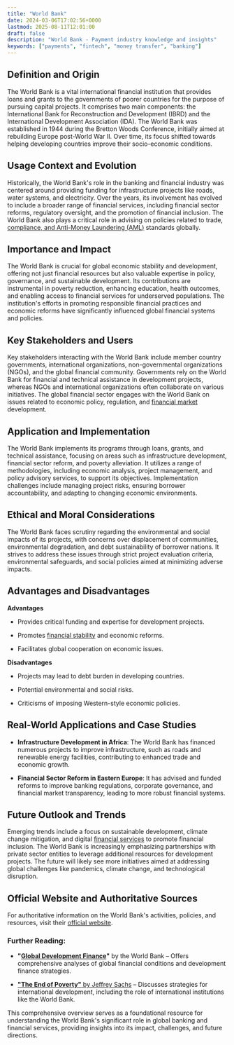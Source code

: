```yaml
---
title: "World Bank"
date: 2024-03-06T17:02:56+0000
lastmod: 2025-08-11T12:01:00
draft: false
description: "World Bank - Payment industry knowledge and insights"
keywords: ["payments", "fintech", "money transfer", "banking"]
---
```


## Definition and Origin

The World Bank is a vital international financial institution that provides loans and grants to the governments of poorer countries for the purpose of pursuing capital projects. It comprises two main components: the International Bank for Reconstruction and Development (IBRD) and the International Development Association (IDA). The World Bank was established in 1944 during the Bretton Woods Conference, initially aimed at rebuilding Europe post-World War II. Over time, its focus shifted towards helping developing countries improve their socio-economic conditions.

## Usage Context and Evolution

Historically, the World Bank's role in the banking and financial industry was centered around providing funding for infrastructure projects like roads, water systems, and electricity. Over the years, its involvement has evolved to include a broader range of financial services, including financial sector reforms, regulatory oversight, and the promotion of financial inclusion. The World Bank also plays a critical role in advising on policies related to trade, [compliance, and Anti-Money Laundering (AML)](https://faisalkhanllc.xyz/resources/payments-wiki/a/aml-compliance/) standards globally.

## Importance and Impact

The World Bank is crucial for global economic stability and development, offering not just financial resources but also valuable expertise in policy, governance, and sustainable development. Its contributions are instrumental in poverty reduction, enhancing education, health outcomes, and enabling access to financial services for underserved populations. The institution's efforts in promoting responsible financial practices and economic reforms have significantly influenced global financial systems and policies.

## Key Stakeholders and Users

Key stakeholders interacting with the World Bank include member country governments, international organizations, non-governmental organizations (NGOs), and the global financial community. Governments rely on the World Bank for financial and technical assistance in development projects, whereas NGOs and international organizations often collaborate on various initiatives. The global financial sector engages with the World Bank on issues related to economic policy, regulation, and [financial market](https://faisalkhanllc.xyz/resources/payments-wiki/f/financial-markets/) development.

## Application and Implementation

The World Bank implements its programs through loans, grants, and technical assistance, focusing on areas such as infrastructure development, financial sector reform, and poverty alleviation. It utilizes a range of methodologies, including economic analysis, project management, and policy advisory services, to support its objectives. Implementation challenges include managing project risks, ensuring borrower accountability, and adapting to changing economic environments.

## Ethical and Moral Considerations

The World Bank faces scrutiny regarding the environmental and social impacts of its projects, with concerns over displacement of communities, environmental degradation, and debt sustainability of borrower nations. It strives to address these issues through strict project evaluation criteria, environmental safeguards, and social policies aimed at minimizing adverse impacts.

## Advantages and Disadvantages

**Advantages**

- Provides critical funding and expertise for development projects.

- Promotes [financial stability](https://faisalkhanllc.xyz/resources/payments-wiki/f/financial-stability/) and economic reforms.

- Facilitates global cooperation on economic issues.

**Disadvantages**

- Projects may lead to debt burden in developing countries.

- Potential environmental and social risks.

- Criticisms of imposing Western-style economic policies.

## Real-World Applications and Case Studies

- **Infrastructure Development in Africa**: The World Bank has financed numerous projects to improve infrastructure, such as roads and renewable energy facilities, contributing to enhanced trade and economic growth.

- **Financial Sector Reform in Eastern Europe**: It has advised and funded reforms to improve banking regulations, corporate governance, and financial market transparency, leading to more robust financial systems.

## Future Outlook and Trends

Emerging trends include a focus on sustainable development, climate change mitigation, and digital [financial services](https://faisalkhanllc.xyz/resources/payments-wiki/f/financial-services/) to promote financial inclusion. The World Bank is increasingly emphasizing partnerships with private sector entities to leverage additional resources for development projects. The future will likely see more initiatives aimed at addressing global challenges like pandemics, climate change, and technological disruption.

## Official Website and Authoritative Sources

For authoritative information on the World Bank's activities, policies, and resources, visit their [official website](http://www.worldbank.org).

### Further Reading:

- **"[Global Development Finance](https://databank.worldbank.org/source/global-financial-development)"** by the World Bank – Offers comprehensive analyses of global financial conditions and development finance strategies.

- [**"The End of Poverty"** by Jeffrey Sachs](https://www.goodreads.com/book/show/9854.The_End_of_Poverty) – Discusses strategies for international development, including the role of international institutions like the World Bank.

This comprehensive overview serves as a foundational resource for understanding the World Bank's significant role in global banking and financial services, providing insights into its impact, challenges, and future directions.